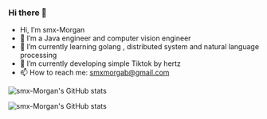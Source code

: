 ### Hi there 👋


-  Hi, I’m smx-Morgan
- 🔭 I’m a Java engineer and computer vision engineer
- 🌱 I’m currently learning golang , distributed system and natural language processing
- 👯 I’m currently developing simple Tiktok by hertz
- 📫 How to reach me: smxmorgab@gmail.com


![smx-Morgan's GitHub stats](https://github-readme-stats.vercel.app/api?username=smx-Morgan&show_icons=true&theme=tokyonight)

![smx-Morgan's GitHub stats](https://github-readme-stats.vercel.app/api?username=smx-Morgan&show_icons=true&theme=tokyonight)

